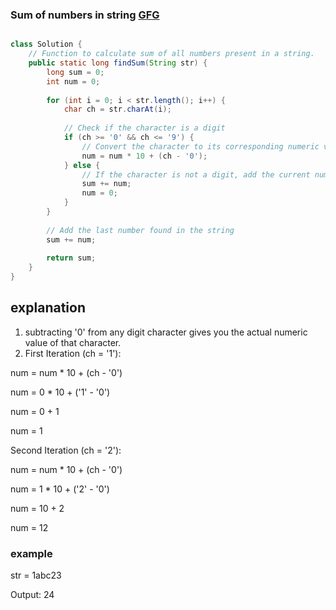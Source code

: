 ### Sum of numbers in string [GFG](https://www.geeksforgeeks.org/problems/sum-of-numbers-in-string-1587115621/1)

```java

class Solution {
    // Function to calculate sum of all numbers present in a string.
    public static long findSum(String str) {
        long sum = 0;
        int num = 0;
        
        for (int i = 0; i < str.length(); i++) {
            char ch = str.charAt(i);
            
            // Check if the character is a digit
            if (ch >= '0' && ch <= '9') {
                // Convert the character to its corresponding numeric value
                num = num * 10 + (ch - '0');
            } else {
                // If the character is not a digit, add the current number to the sum and reset num
                sum += num;
                num = 0;
            }
        }
        
        // Add the last number found in the string
        sum += num;
        
        return sum;
    }
}
```

## explanation 
1) subtracting '0' from any digit character gives you the actual numeric value of that character.
2) First Iteration (ch = '1'):

 num = num * 10 + (ch - '0') 
 
 num = 0 * 10 + ('1' - '0')
 
 num = 0 + 1
 
 num = 1

Second Iteration (ch = '2'):

 num = num * 10 + (ch - '0')
 
 num = 1 * 10 + ('2' - '0')
 
 num = 10 + 2
 
 num = 12

### example 

str = 1abc23

Output: 24
